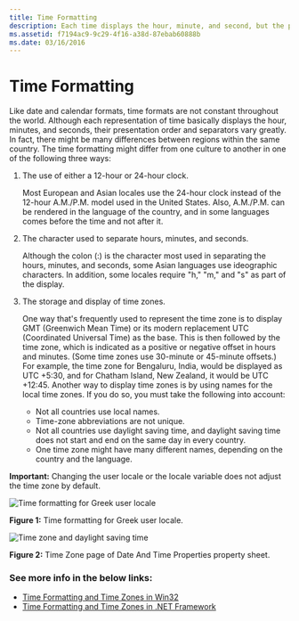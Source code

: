```yaml
---
title: Time Formatting
description: Each time displays the hour, minute, and second, but the presentation order and separators could vary in different countries/regions.
ms.assetid: f7194ac9-9c29-4f16-a38d-87ebab60888b
ms.date: 03/16/2016
---
```

# Time Formatting

Like date and calendar formats, time formats are not constant throughout the world. Although each representation of time basically displays the hour, minutes, and seconds, their presentation order and separators vary greatly. In fact, there might be many differences between regions within the same country. The time formatting might differ from one culture to another in one of the following three ways:

1.  The use of either a 12-hour or 24-hour clock.

    Most European and Asian locales use the 24-hour clock instead of the 12-hour A.M./P.M. model used in the United States. Also, A.M./P.M. can be rendered in the language of the country, and in some languages comes before the time and not after it.

2.  The character used to separate hours, minutes, and seconds.

    Although the colon (:) is the character most used in separating the hours, minutes, and seconds, some Asian languages use ideographic characters. In addition, some locales require "h," "m," and "s" as part of the display.

3.  The storage and display of time zones.

    One way that's frequently used to represent the time zone is to display GMT (Greenwich Mean Time) or its modern replacement UTC (Coordinated Universal Time) as the base. This is then followed by the time zone, which is indicated as a positive or negative offset in hours and minutes. (Some time zones use 30-minute or 45-minute offsets.) For example, the time zone for Bengaluru, India, would be displayed as UTC +5:30, and for Chatham Island, New Zealand, it would be UTC +12:45. Another way to display time zones is by using names for the local time zones. If you do so, you must take the following into account:

    -   Not all countries use local names.
    -   Time-zone abbreviations are not unique.
    -   Not all countries use daylight saving time, and daylight saving time does not start and end on the same day in every country.
    -   One time zone might have many different names, depending on the country and the language.

**Important:** Changing the user locale or the locale variable does not adjust the time zone by default.

![Time formatting for Greek user locale](https://docs.microsoft.com/globalization/locale/Greek_Time.jpg "Time formatting for Greek user locale") 

**Figure 1:** Time formatting for Greek user locale.

![Time zone and daylight saving time](https://docs.microsoft.com/globalization/locale/Time_Zone_DST.jpg "Time zone and daylight saving time") 

**Figure 2:** Time Zone page of Date And Time Properties property sheet.

### See more info in the below links:
 - [Time Formatting and Time Zones in Win32](time-formatting-and-time-zones-in-win32.md)
 - [Time Formatting and Time Zones in .NET Framework](time-formatting-and-time-zones-in-dotnet-framework.md)
